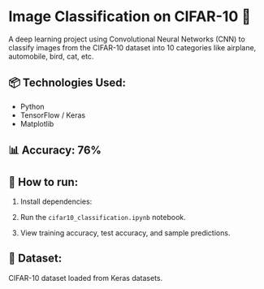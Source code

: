 # Image Classification on CIFAR-10 📸

A deep learning project using Convolutional Neural Networks (CNN) to classify images from the CIFAR-10 dataset into 10 categories like airplane, automobile, bird, cat, etc.

## 📦 Technologies Used:
- Python
- TensorFlow / Keras
- Matplotlib

## 📊 Accuracy: 76%

## 📁 How to run:
1. Install dependencies:
2. Run the `cifar10_classification.ipynb` notebook.

3. View training accuracy, test accuracy, and sample predictions.

## 📌 Dataset:
CIFAR-10 dataset loaded from Keras datasets.
